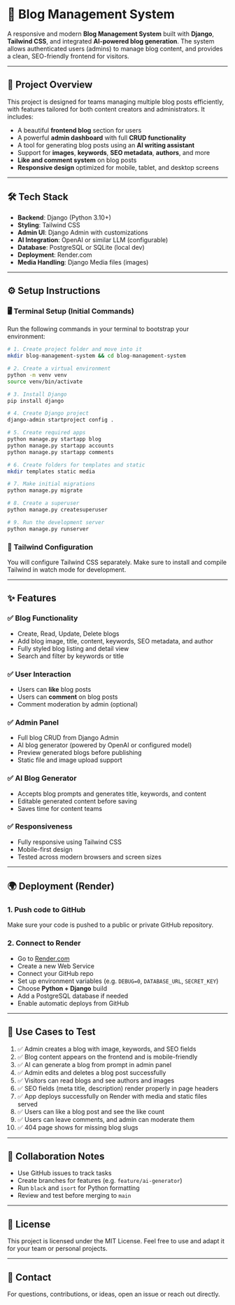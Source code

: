 
# 📝 Blog Management System

A responsive and modern **Blog Management System** built with **Django**, **Tailwind CSS**, and integrated **AI-powered blog generation**. The system allows authenticated users (admins) to manage blog content, and provides a clean, SEO-friendly frontend for visitors.

---

## 🚀 Project Overview

This project is designed for teams managing multiple blog posts efficiently, with features tailored for both content creators and administrators. It includes:

- A beautiful **frontend blog** section for users
- A powerful **admin dashboard** with full **CRUD functionality**
- A tool for generating blog posts using an **AI writing assistant**
- Support for **images**, **keywords**, **SEO metadata**, **authors**, and more
- **Like and comment system** on blog posts
- **Responsive design** optimized for mobile, tablet, and desktop screens

---

## 🛠️ Tech Stack

- **Backend**: Django (Python 3.10+)
- **Styling**: Tailwind CSS
- **Admin UI**: Django Admin with customizations
- **AI Integration**: OpenAI or similar LLM (configurable)
- **Database**: PostgreSQL or SQLite (local dev)
- **Deployment**: Render.com
- **Media Handling**: Django Media files (images)

---

## ⚙️ Setup Instructions

### 🖥️ Terminal Setup (Initial Commands)

Run the following commands in your terminal to bootstrap your environment:

```bash
# 1. Create project folder and move into it
mkdir blog-management-system && cd blog-management-system

# 2. Create a virtual environment
python -m venv venv
source venv/bin/activate

# 3. Install Django
pip install django

# 4. Create Django project
django-admin startproject config .

# 5. Create required apps
python manage.py startapp blog
python manage.py startapp accounts
python manage.py startapp comments

# 6. Create folders for templates and static
mkdir templates static media

# 7. Make initial migrations
python manage.py migrate

# 8. Create a superuser
python manage.py createsuperuser

# 9. Run the development server
python manage.py runserver
```

### 🔧 Tailwind Configuration

You will configure Tailwind CSS separately. Make sure to install and compile Tailwind in watch mode for development.

---

## ✨ Features

### ✅ Blog Functionality
- Create, Read, Update, Delete blogs
- Add blog image, title, content, keywords, SEO metadata, and author
- Fully styled blog listing and detail view
- Search and filter by keywords or title

### ✅ User Interaction
- Users can **like** blog posts
- Users can **comment** on blog posts
- Comment moderation by admin (optional)

### ✅ Admin Panel
- Full blog CRUD from Django Admin
- AI blog generator (powered by OpenAI or configured model)
- Preview generated blogs before publishing
- Static file and image upload support

### ✅ AI Blog Generator
- Accepts blog prompts and generates title, keywords, and content
- Editable generated content before saving
- Saves time for content teams

### ✅ Responsiveness
- Fully responsive using Tailwind CSS
- Mobile-first design
- Tested across modern browsers and screen sizes

---

## 🌍 Deployment (Render)

### 1. Push code to GitHub  
Make sure your code is pushed to a public or private GitHub repository.

### 2. Connect to Render  
- Go to [Render.com](https://render.com)
- Create a new Web Service
- Connect your GitHub repo
- Set up environment variables (e.g. `DEBUG=0`, `DATABASE_URL`, `SECRET_KEY`)
- Choose **Python + Django** build
- Add a PostgreSQL database if needed
- Enable automatic deploys from GitHub

---

## 🧪 Use Cases to Test

1. ✅ Admin creates a blog with image, keywords, and SEO fields
2. ✅ Blog content appears on the frontend and is mobile-friendly
3. ✅ AI can generate a blog from prompt in admin panel
4. ✅ Admin edits and deletes a blog post successfully
5. ✅ Visitors can read blogs and see authors and images
6. ✅ SEO fields (meta title, description) render properly in page headers
7. ✅ App deploys successfully on Render with media and static files served
8. ✅ Users can like a blog post and see the like count
9. ✅ Users can leave comments, and admin can moderate them
10. ✅ 404 page shows for missing blog slugs

---

## 👥 Collaboration Notes

- Use GitHub issues to track tasks
- Create branches for features (e.g. `feature/ai-generator`)
- Run `black` and `isort` for Python formatting
- Review and test before merging to `main`

---

## 📄 License

This project is licensed under the MIT License. Feel free to use and adapt it for your team or personal projects.

---

## 🤝 Contact

For questions, contributions, or ideas, open an issue or reach out directly.
